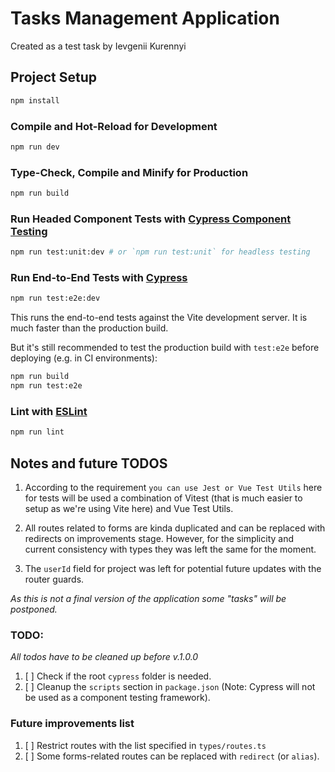 # Tasks Management Application

Created as a test task by Ievgenii Kurennyi

## Project Setup

```sh
npm install
```

### Compile and Hot-Reload for Development

```sh
npm run dev
```

### Type-Check, Compile and Minify for Production

```sh
npm run build
```

### Run Headed Component Tests with [Cypress Component Testing](https://on.cypress.io/component)

```sh
npm run test:unit:dev # or `npm run test:unit` for headless testing
```

### Run End-to-End Tests with [Cypress](https://www.cypress.io/)

```sh
npm run test:e2e:dev
```

This runs the end-to-end tests against the Vite development server.
It is much faster than the production build.

But it's still recommended to test the production build with `test:e2e` before deploying (e.g. in CI environments):

```sh
npm run build
npm run test:e2e
```

### Lint with [ESLint](https://eslint.org/)

```sh
npm run lint
```

## Notes and future TODOS

1. According to the requirement `you can use Jest or Vue Test Utils` here for tests will be used a combination of Vitest (that is much easier to setup as we're using Vite here) and Vue Test Utils.

2. All routes related to forms are kinda duplicated and can be replaced with redirects on improvements stage. However, for the simplicity and current consistency with types they was left the same for the moment.

3. The `userId` field for project was left for potential future updates with the router guards.

_As this is not a final version of the application some "tasks" will be postponed._

### TODO:

_All todos have to be cleaned up before v.1.0.0_

1. [ ] Check if the root `cypress` folder is needed.
2. [ ] Cleanup the `scripts` section in `package.json` (Note: Cypress will not be used as a component testing framework).

### Future improvements list

1. [ ] Restrict routes with the list specified in `types/routes.ts`
2. [ ] Some forms-related routes can be replaced with `redirect` (or `alias`).
